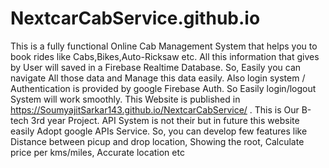 # NextcarCabService.github.io

This is a fully functional Online Cab Management System that helps you to book rides like Cabs,Bikes,Auto-Ricksaw etc. All this information that gives by User will saved in a Firebase Realtime Database. So, Easily you can navigate All those data and Manage this data easily. Also login system / Authentication is provided by google Firebase Auth. So Easily login/logout System will work smoothly. This Website is published in https://SoumyajitSarkar143.github.io/NextcarCabService/  . This is Our B-tech 3rd year Project. 
API System is not their but in future this website easily Adopt google APIs Service.
So, you can develop few features like Distance between picup and drop location,
Showing the root,
Calculate price per kms/miles,
Accurate location etc
